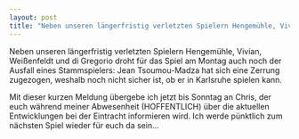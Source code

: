 ```yaml
---
layout: post
title: "Neben unseren längerfristig verletzten Spielern Hengemühle, Vivian, Weißenfeldt und di Gregorio droht für das Spiel am Montag auch noch der Ausfall eines Stammspielers: Jean Tsoumou-Madza hat sich eine Zerrung zugezogen, weshalb noch nicht sicher ist, ob er in Karlsruhe spielen kann."
---
```


Neben unseren längerfristig verletzten Spielern Hengemühle, Vivian, Weißenfeldt und di Gregorio droht für das Spiel am Montag auch noch der Ausfall eines Stammspielers: Jean Tsoumou-Madza hat sich eine Zerrung zugezogen, weshalb noch nicht sicher ist, ob er in Karlsruhe spielen kann.  
  
Mit dieser kurzen Meldung übergebe ich jetzt bis Sonntag an Chris, der euch während meiner Abwesenheit (HOFFENTLICH) über die aktuellen Entwicklungen bei der Eintracht informieren wird. Ich werde pünktlich zum nächsten Spiel wieder für euch da sein...
